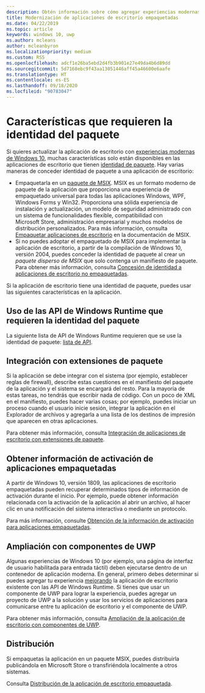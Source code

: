```yaml
---
description: Obtén información sobre cómo agregar experiencias modernas para los usuarios de Windows 10 en una aplicación de escritorio que ha empaquetado en un paquete de aplicación de Windows.
title: Modernización de aplicaciones de escritorio empaquetadas
ms.date: 04/22/2019
ms.topic: article
keywords: windows 10, uwp
ms.author: mcleans
author: mcleanbyron
ms.localizationpriority: medium
ms.custom: RS5
ms.openlocfilehash: adcf1e26ba5ebd2d4fb3b901e27e49da4b6d89dd
ms.sourcegitcommit: 5d7168ebc9f43aa13051446aff45a46600e6aafe
ms.translationtype: HT
ms.contentlocale: es-ES
ms.lasthandoff: 09/18/2020
ms.locfileid: "90783047"
---
```

# <a name="features-that-require-package-identity"></a>Características que requieren la identidad del paquete

Si quieres actualizar la aplicación de escritorio con [experiencias modernas de Windows 10](index.md), muchas características solo están disponibles en las aplicaciones de escritorio que tienen [identidad de paquete](/uwp/schemas/appxpackage/uapmanifestschema/element-identity). Hay varias maneras de conceder identidad de paquete a una aplicación de escritorio:

* Empaquetarla en un [paquete de MSIX](/windows/msix/desktop/desktop-to-uwp-root). MSIX es un formato moderno de paquete de la aplicación que proporciona una experiencia de empaquetado universal para todas las aplicaciones Windows, WPF, Windows Forms y Win32. Proporciona una sólida experiencia de instalación y actualización, un modelo de seguridad administrado con un sistema de funcionalidades flexible, compatibilidad con Microsoft Store, administración empresarial y muchos modelos de distribución personalizados. Para más información, consulta [Empaquetar aplicaciones de escritorio](/windows/msix/desktop/desktop-to-uwp-root) en la documentación de MSIX.
* Si no puedes adoptar el empaquetado de MSIX para implementar la aplicación de escritorio, a partir de la compilación de Windows 10, versión 2004, puedes conceder la identidad de paquete al crear un *paquete disperso de MSIX* que solo contenga un manifiesto de paquete. Para obtener más información, consulta [Concesión de identidad a aplicaciones de escritorio no empaquetadas](grant-identity-to-nonpackaged-apps.md).

Si la aplicación de escritorio tiene una identidad de paquete, puedes usar las siguientes características en la aplicación.

## <a name="use-windows-runtime-apis-that-require-package-identity"></a>Uso de las API de Windows Runtime que requieren la identidad del paquete

La siguiente lista de API de Windows Runtime requieren que se use la identidad de paquete: [lista de API](desktop-to-uwp-supported-api.md#list-of-apis).

## <a name="integrate-with-package-extensions"></a>Integración con extensiones de paquete

Si la aplicación se debe integrar con el sistema (por ejemplo, establecer reglas de firewall), describe estas cuestiones en el manifiesto del paquete de la aplicación y el sistema se encargará del resto. Para la mayoría de estas tareas, no tendrás que escribir nada de código. Con un poco de XML en el manifiesto, puedes hacer varias cosas; por ejemplo, puedes iniciar un proceso cuando el usuario inicie sesión, integrar la aplicación en el Explorador de archivos y agregarla a una lista de los destinos de impresión que aparecen en otras aplicaciones.

Para obtener más información, consulta [Integración de aplicaciones de escritorio con extensiones de paquete](desktop-to-uwp-extensions.md).

## <a name="get-activation-info-for-packaged-apps"></a>Obtener información de activación de aplicaciones empaquetadas

A partir de Windows 10, versión 1809, las aplicaciones de escritorio empaquetadas pueden recuperar determinados tipos de información de activación durante el inicio. Por ejemplo, puede obtener información relacionada con la activación de la aplicación al abrir un archivo, al hacer clic en una notificación del sistema interactiva o mediante un protocolo.

Para más información, consulte [Obtención de la información de activación para aplicaciones empaquetadas](get-activation-info-for-packaged-apps.md).

## <a name="extend-with-uwp-components"></a>Ampliación con componentes de UWP

Algunas experiencias de Windows 10 (por ejemplo, una página de interfaz de usuario habilitada para entrada táctil) deben ejecutarse dentro de un contenedor de aplicación moderna. En general, primero debes determinar si puedes agregar tu experiencia [mejorando](desktop-to-uwp-enhance.md) la aplicación de escritorio existente con las API de Windows Runtime. Si tienes que usar un componente de UWP para lograr la experiencia, puedes agregar un proyecto de UWP a la solución y usar los servicios de aplicaciones para comunicarse entre tu aplicación de escritorio y el componente de UWP.

Para obtener más información, consulta [Ampliación de la aplicación de escritorio con componentes de UWP](desktop-to-uwp-extend.md).

## <a name="distribute"></a>Distribución

Si empaquetas la aplicación en un paquete MSIX, puedes distribuirla publicándola en Microsoft Store o transfiriéndola localmente a otros sistemas.

Consulta [Distribución de la aplicación de escritorio empaquetada](desktop-to-uwp-distribute.md).